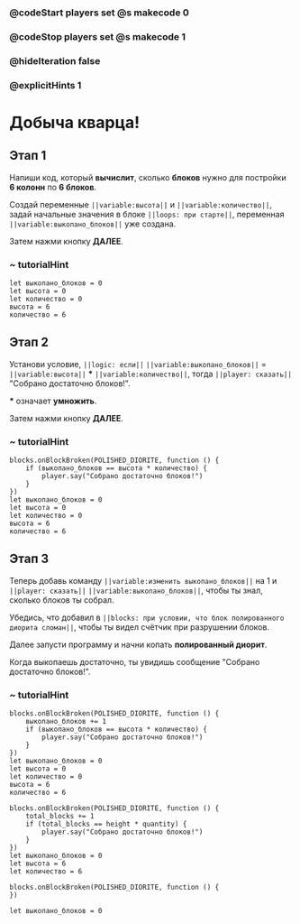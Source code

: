 ### @codeStart players set @s makecode 0
### @codeStop players set @s makecode 1

### @hideIteration false 
### @explicitHints 1


# Добыча кварца!

## Этап 1
Напиши код, который **вычислит**, сколько **блоков** нужно для постройки **6 колонн** по **6 блоков**. 

Создай переменные ``||variable:высота||`` и ``||variable:количество||``, задай начальные значения в блоке ``||loops: при старте||``, переменная ``||variable:выкопано_блоков||`` уже создана. 

Затем нажми кнопку **ДАЛЕЕ**.

### ~ tutorialHint
```blocks
let выкопано_блоков = 0
let высота = 0
let количество = 0
высота = 6
количество = 6
```


## Этап 2
Установи условие, ``||logic: если||`` ``||variable:выкопано_блоков||`` = ``||variable:высота||`` **&#42;** ``||variable:количество||``, тогда ``||player: сказать||`` "Собрано достаточно блоков!". 

**&#42;** означает **умножить**. 

Затем нажми кнопку **ДАЛЕЕ**.

### ~ tutorialHint
```blocks
blocks.onBlockBroken(POLISHED_DIORITE, function () {
    if (выкопано_блоков == высота * количество) {
        player.say("Собрано достаточно блоков!")
    }
})
let выкопано_блоков = 0
let высота = 0
let количество = 0
высота = 6
количество = 6
```

## Этап 3
Теперь добавь команду ``||variable:изменить выкопано_блоков||`` на 1 и ``||player: сказать||`` ``||variable:выкопано_блоков||``, чтобы ты знал, сколько блоков ты собрал. 

Убедись, что добавил в ``||blocks: при условии, что блок полированного диорита сломан||``, чтобы ты видел счётчик при разрушении блоков. 

Далее запусти программу и начни копать **полированный диорит**.

Когда выкопаешь достаточно, ты увидишь сообщение "Собрано достаточно блоков!".


### ~ tutorialHint
```blocks
blocks.onBlockBroken(POLISHED_DIORITE, function () {
    выкопано_блоков += 1
    if (выкопано_блоков == высота * количество) {
        player.say("Собрано достаточно блоков!")
    }
})
let выкопано_блоков = 0
let высота = 0
let количество = 0
высота = 6
количество = 6
```

```ghost
blocks.onBlockBroken(POLISHED_DIORITE, function () {
    total_blocks += 1
    if (total_blocks == height * quantity) {
        player.say("Собрано достаточно блоков!")
    }
})
let выкопано_блоков = 0
let высота = 6
let количество = 6
```

```template
blocks.onBlockBroken(POLISHED_DIORITE, function () {
})

let выкопано_блоков = 0
```
